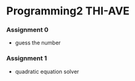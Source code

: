 # Programming2 THI-AVE

### Assignment 0
- guess the number

### Assignment 1
- quadratic equation solver